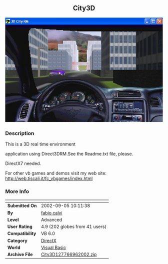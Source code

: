 ﻿<div align="center">

## City3D

<img src="PIC200296165913313.jpg">
</div>

### Description

This is a 3D real time environment

application using Direct3DRM.See the Readme.txt file, please.

DirectX7 needed.

For other vb games and demos visit my web site: http://web.tiscali.it/fc_vbgames/index.html
 
### More Info
 


<span>             |<span>
---                |---
**Submitted On**   |2002-09-05 10:11:38
**By**             |[fabio calvi](https://github.com/Planet-Source-Code/PSCIndex/blob/master/ByAuthor/fabio-calvi.md)
**Level**          |Advanced
**User Rating**    |4.9 (202 globes from 41 users)
**Compatibility**  |VB 6\.0
**Category**       |[DirectX](https://github.com/Planet-Source-Code/PSCIndex/blob/master/ByCategory/directx__1-44.md)
**World**          |[Visual Basic](https://github.com/Planet-Source-Code/PSCIndex/blob/master/ByWorld/visual-basic.md)
**Archive File**   |[City3D127766962002\.zip](https://github.com/Planet-Source-Code/fabio-calvi-city3d__1-38733/archive/master.zip)








